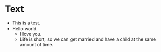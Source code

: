 # Text

* This is a test.
* Hello world.
    * I love you.
    * Life is short, so we can get married and have a child at the same amount of time.
